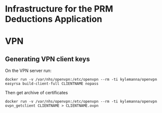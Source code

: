 # Infrastructure for the PRM Deductions Application


# VPN

## Generating VPN client keys

On the VPN server run:

```
docker run -v /var/nhs/openvpn:/etc/openvpn --rm -ti kylemanna/openvpn easyrsa build-client-full CLIENTNAME nopass
```

Then get archive of certificates
```
docker run -v /var/nhs/openvpn:/etc/openvpn --rm -ti kylemanna/openvpn ovpn_getclient CLIENTNAME > CLIENTNAME.ovpn
```
